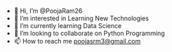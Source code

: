 - 👋 Hi, I’m @PoojaRam26
- 👀 I’m interested in Learning New Technologies
- 🌱 I’m currently learning Data Science
- 💞️ I’m looking to collaborate on Python Programming
- 📫 How to reach me poojasrm3@gmail.com

<!---
PoojaRam26/PoojaRam26 is a ✨ special ✨ repository because its `README.md` (this file) appears on your GitHub profile.
You can click the Preview link to take a look at your changes.
--->
